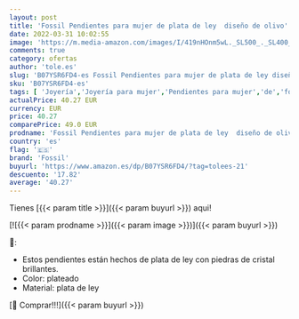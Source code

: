 ```yaml
---
layout: post
title: 'Fossil Pendientes para mujer de plata de ley  diseño de olivo'
date: 2022-03-31 10:02:55
image: 'https://m.media-amazon.com/images/I/419nHOnm5wL._SL500_._SL400_.jpg'
comments: true
category: ofertas
author: 'tole.es'
slug: 'B07YSR6FD4-es Fossil Pendientes para mujer de plata de ley diseño de olivo'
sku: 'B07YSR6FD4-es'
tags: [ 'Joyería','Joyería para mujer','Pendientes para mujer','de','fossil','ley','plata', ]
actualPrice: 40.27 EUR
currency: EUR
price: 40.27
comparePrice: 49.0 EUR
prodname: 'Fossil Pendientes para mujer de plata de ley  diseño de olivo'
country: 'es'
flag: '🇪🇸'
brand: 'Fossil'
buyurl: 'https://www.amazon.es/dp/B07YSR6FD4/?tag=tolees-21'
descuento: '17.82'
average: '40.27'
---
```


Tienes [{{< param title >}}]({{< param buyurl >}}) aqui!

[![{{< param prodname >}}]({{< param image >}})]({{< param buyurl >}})

🔎:

- Estos pendientes están hechos de plata de ley con piedras de cristal brillantes.
- Color: plateado
- Material: plata de ley

[🛒 Comprar!!!]({{< param buyurl >}})
